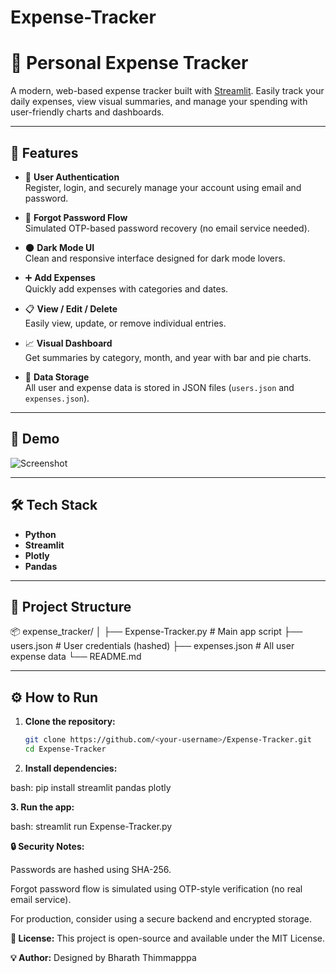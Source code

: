 # Expense-Tracker

# 💸 Personal Expense Tracker

A modern, web-based expense tracker built with [Streamlit](https://streamlit.io/). Easily track your daily expenses, view visual summaries, and manage your spending with user-friendly charts and dashboards.

---

## 🚀 Features

- 🔐 **User Authentication**  
  Register, login, and securely manage your account using email and password.

- 🔁 **Forgot Password Flow**  
  Simulated OTP-based password recovery (no email service needed).

- 🌑 **Dark Mode UI**  
  Clean and responsive interface designed for dark mode lovers.

- ➕ **Add Expenses**  
  Quickly add expenses with categories and dates.

- 📋 **View / Edit / Delete**  
  Easily view, update, or remove individual entries.

- 📈 **Visual Dashboard**  
  Get summaries by category, month, and year with bar and pie charts.

- 💾 **Data Storage**  
  All user and expense data is stored in JSON files (`users.json` and `expenses.json`).

---

## 📸 Demo

![Screenshot](assets/demo.png) <!-- Optional: Include a screenshot in your repo -->

---

## 🛠 Tech Stack

- **Python**
- **Streamlit**
- **Plotly**
- **Pandas**

---

## 📂 Project Structure
📦 expense_tracker/
│
├── Expense-Tracker.py # Main app script
├── users.json # User credentials (hashed)
├── expenses.json # All user expense data
└── README.md

---

## ⚙️ How to Run

1. **Clone the repository:**
   ```bash
   git clone https://github.com/<your-username>/Expense-Tracker.git
   cd Expense-Tracker

2. **Install dependencies:**

bash:
pip install streamlit pandas plotly

**3. Run the app:**

bash:
streamlit run Expense-Tracker.py

**🔒 Security Notes:**

Passwords are hashed using SHA-256.

Forgot password flow is simulated using OTP-style verification (no real email service).

For production, consider using a secure backend and encrypted storage.

**📝 License:**
This project is open-source and available under the MIT License.

**💡 Author:**
Designed by Bharath Thimmapppa
